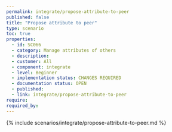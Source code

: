 ```yaml
---
permalink: integrate/propose-attribute-to-peer
published: false
title: "Propose attribute to peer"
type: scenario
toc: true
properties:
  - id: SC066
  - category: Manage attributes of others
  - description:
  - customer: All
  - component: integrate
  - level: Beginner
  - implementation status: CHANGES REQUIRED
  - documentation status: OPEN
  - published:
  - link: integrate/propose-attribute-to-peer
require:
required_by:
---
```


{% include scenarios/integrate/propose-attribute-to-peer.md %}
